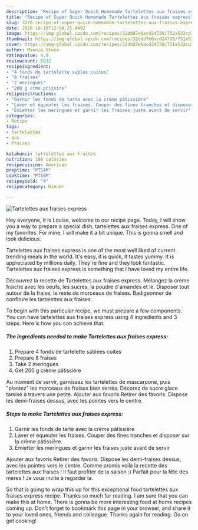 ```yaml
---
description: "Recipe of Super Quick Homemade Tartelettes aux fraises express"
title: "Recipe of Super Quick Homemade Tartelettes aux fraises express"
slug: 3276-recipe-of-super-quick-homemade-tartelettes-aux-fraises-express
date: 2020-10-18T12:54:25.449Z
image: https://img-global.cpcdn.com/recipes/32ddd7e6acd24738/751x532cq70/tartelettes-aux-fraises-express-photo-principale-de-la-recette.jpg
thumbnail: https://img-global.cpcdn.com/recipes/32ddd7e6acd24738/751x532cq70/tartelettes-aux-fraises-express-photo-principale-de-la-recette.jpg
cover: https://img-global.cpcdn.com/recipes/32ddd7e6acd24738/751x532cq70/tartelettes-aux-fraises-express-photo-principale-de-la-recette.jpg
author: Minnie Stone
ratingvalue: 4.9
reviewcount: 5832
recipeingredient:
- "4 fonds de tartelette sables cuites"
- "8 fraises"
- "2 meringues"
- "200 g crme ptissire"
recipeinstructions:
- "Garnir les fonds de tarte avec la crème pâtissière"
- "Laver et équeuter les fraises. Couper des fines tranches et disposer sur la crème pâtissière."
- "Émietter les meringues et garnir les fraises juste avant de servir"
categories:
- Recipe
tags:
- tartelettes
- aux
- fraises

katakunci: tartelettes aux fraises 
nutrition: 188 calories
recipecuisine: American
preptime: "PT14M"
cooktime: "PT59M"
recipeyield: "4"
recipecategory: Dinner

---
```



![Tartelettes aux fraises express](https://img-global.cpcdn.com/recipes/32ddd7e6acd24738/751x532cq70/tartelettes-aux-fraises-express-photo-principale-de-la-recette.jpg)

Hey everyone, it is Louise, welcome to our recipe page. Today, I will show you a way to prepare a special dish, tartelettes aux fraises express. One of my favorites. For mine, I will make it a bit unique. This is gonna smell and look delicious.

Tartelettes aux fraises express is one of the most well liked of current trending meals in the world. It's easy, it is quick, it tastes yummy. It is appreciated by millions daily. They're fine and they look fantastic. Tartelettes aux fraises express is something that I have loved my entire life.

Découvrez la recette de Tartelettes aux fraises express. Mélangez la crème fraîche avec les oeufs, les sucres, la poudre d&#39;amandes et le. Disposer tout autour de la fraise, le reste de morceaux de fraises. Badigeonner de confiture les tartelettes aux fraises.


To begin with this particular recipe, we must prepare a few components. You can have tartelettes aux fraises express using 4 ingredients and 3 steps. Here is how you can achieve that.

<!--inarticleads1-->

##### The ingredients needed to make Tartelettes aux fraises express:

1. Prepare 4 fonds de tartelette sablées cuites
1. Prepare 8 fraises
1. Take 2 meringues
1. Get 200 g crème pâtissière


Au moment de servir, garnissez les tartelettes de mascarpone, puis &#34;plantez&#34; les morceaux de fraises bien serrés. Décorez de sucre glace tamisé à travers une petite. Ajouter aux favoris Retirer des favoris. Dispose les demi-fraises dessus, avec les pointes vers le centre. 

<!--inarticleads2-->

##### Steps to make Tartelettes aux fraises express:

1. Garnir les fonds de tarte avec la crème pâtissière
1. Laver et équeuter les fraises. Couper des fines tranches et disposer sur la crème pâtissière.
1. Émietter les meringues et garnir les fraises juste avant de servir


Ajouter aux favoris Retirer des favoris. Dispose les demi-fraises dessus, avec les pointes vers le centre. Comme promis voilà la recette des tartelettes aux fraises ! Il faut profiter de la saison :) Parfait pour la fête des mères ! Je vous invite à regarder la. 

So that is going to wrap this up for this exceptional food tartelettes aux fraises express recipe. Thanks so much for reading. I am sure that you can make this at home. There is gonna be more interesting food at home recipes coming up. Don't forget to bookmark this page in your browser, and share it to your loved ones, friends and colleague. Thanks again for reading. Go on get cooking!
